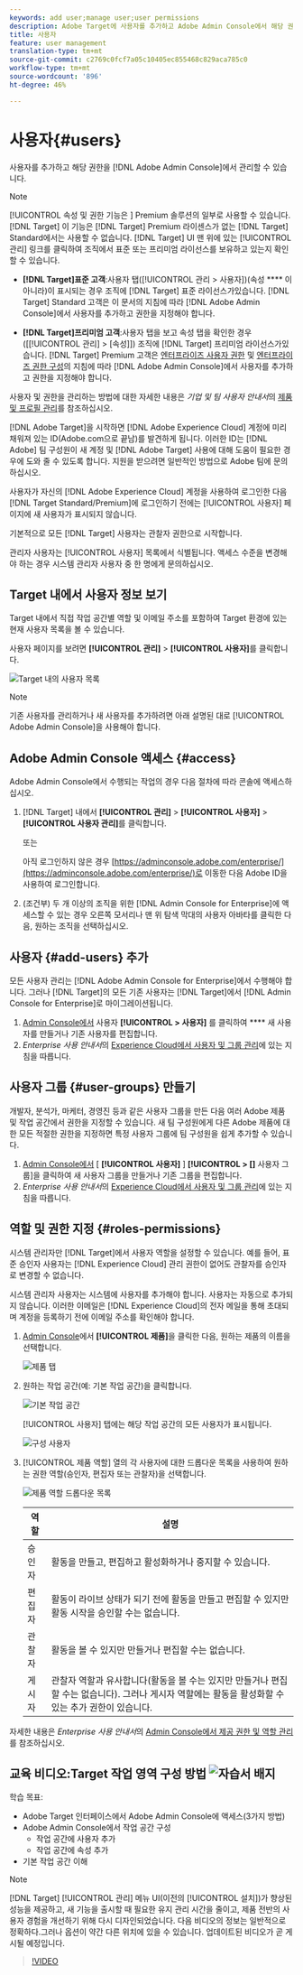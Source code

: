 ```yaml
---
keywords: add user;manage user;user permissions
description: Adobe Target에 사용자를 추가하고 Adobe Admin Console에서 해당 권한을 관리할 수 있습니다.
title: 사용자
feature: user management
translation-type: tm+mt
source-git-commit: c2769c0fcf7a05c10405ec855468c829aca785c0
workflow-type: tm+mt
source-wordcount: '896'
ht-degree: 46%

---
```



# 사용자{#users}

사용자를 추가하고 해당 권한을 [!DNL Adobe Admin Console]에서 관리할 수 있습니다.

>[!NOTE]
>
>[!UICONTROL 속성 및 권한 기능은 ] Premium 솔루션의 일부로 사용할 수 있습니다. [!DNL Target] 이 기능은 [!DNL Target] Premium 라이센스가 없는 [!DNL Target] Standard에서는 사용할 수 없습니다.
>[!DNL Target] UI 맨 위에 있는 [!UICONTROL 관리] 링크를 클릭하여 조직에서 표준 또는 프리미엄 라이선스를 보유하고 있는지 확인할 수 있습니다.
>
>* **[!DNL Target]표준 고객**:사용자   탭([!UICONTROL 관리 > 사용자])(속성 **** 이 아니라)이 표시되는 경우 조직에  [!DNL Target] 표준 라이선스가있습니다. [!DNL Target] Standard 고객은 이 문서의 지침에 따라 [!DNL Adobe Admin Console]에서 사용자를 추가하고 권한을 지정해야 합니다.
   >
   >
* **[!DNL Target]프리미엄 고객**:사용자 탭을   보고 속성   탭을 확인한 경우([[!UICONTROL 관리] > [속성]]) 조직에  [!DNL Target] 프리미엄 라이선스가있습니다. [!DNL Target] Premium 고객은 [엔터프라이즈 사용자 권한](/help/administrating-target/c-user-management/property-channel/property-channel.md) 및 [엔터프라이즈 권한 구성](/help/administrating-target/c-user-management/property-channel/properties-overview.md)의 지침에 따라 [!DNL Adobe Admin Console]에서 사용자를 추가하고 권한을 지정해야 합니다.
>
>
사용자 및 권한을 관리하는 방법에 대한 자세한 내용은 *기업 및 팀 사용자 안내서*&#x200B;의 [제품 및 프로필 관리](https://helpx.adobe.com/enterprise/using/manage-products-and-profiles.html)를 참조하십시오.

[!DNL Adobe Target]을 시작하면 [!DNL Adobe Experience Cloud] 계정에 미리 채워져 있는 ID(Adobe.com으로 끝남)를 발견하게 됩니다. 이러한 ID는 [!DNL Adobe] 팀 구성원이 새 계정 및 [!DNL Adobe Target] 사용에 대해 도움이 필요한 경우에 도와 줄 수 있도록 합니다. 지원을 받으려면 일반적인 방법으로 Adobe 팀에 문의하십시오.

사용자가 자신의 [!DNL Adobe Experience Cloud] 계정을 사용하여 로그인한 다음 [!DNL Target Standard/Premium]에 로그인하기 전에는 [!UICONTROL 사용자] 페이지에 새 사용자가 표시되지 않습니다.

기본적으로 모든 [!DNL Target] 사용자는 관찰자 권한으로 시작합니다.

관리자 사용자는 [!UICONTROL 사용자] 목록에서 식별됩니다. 액세스 수준을 변경해야 하는 경우 시스템 관리자 사용자 중 한 명에게 문의하십시오.

## Target 내에서 사용자 정보 보기

Target 내에서 직접 작업 공간별 역할 및 이메일 주소를 포함하여 Target 환경에 있는 현재 사용자 목록을 볼 수 있습니다.

사용자 페이지를 보려면 **[!UICONTROL 관리]** > **[!UICONTROL 사용자]**&#x200B;를 클릭합니다.

![Target 내의 사용자 목록](/help/administrating-target/c-user-management/c-user-management/assets/user-list-target.png)

>[!NOTE]
>
>기존 사용자를 관리하거나 새 사용자를 추가하려면 아래 설명된 대로 [!UICONTROL Adobe Admin Console]을 사용해야 합니다.

## Adobe Admin Console 액세스 {#access}

Adobe Admin Console에서 수행되는 작업의 경우 다음 절차에 따라 콘솔에 액세스하십시오.

1. [!DNL Target] 내에서 **[!UICONTROL 관리]** > **[!UICONTROL 사용자]** > **[!UICONTROL 사용자 관리]**&#x200B;를 클릭합니다.

   또는

   아직 로그인하지 않은 경우 [https://adminconsole.adobe.com/enterprise/](https://adminconsole.adobe.com/enterprise/)로 이동한 다음 Adobe ID을 사용하여 로그인합니다.

1. (조건부) 두 개 이상의 조직을 위한 [!DNL Admin Console for Enterprise]에 액세스할 수 있는 경우 오른쪽 모서리나 맨 위 탐색 막대의 사용자 아바타를 클릭한 다음, 원하는 조직을 선택하십시오.

## 사용자 {#add-users} 추가

모든 사용자 관리는 [!DNL Adobe Admin Console for Enterprise]에서 수행해야 합니다. 그러나 [!DNL Target]의 모든 기존 사용자는 [!DNL Target]에서 [!DNL Admin Console for Enterprise]로 마이그레이션됩니다.

1. [Admin Console에서](/help/administrating-target/c-user-management/c-user-management/user-management.md#section_79796E0227D048F59BAE0AB02E544EBE) 사용자  **[!UICONTROL > 사용자]** 를 클릭하여  **** 새 사용자를 만들거나 기존 사용자를 편집합니다.
1. *Enterprise 사용 안내서*&#x200B;의 [Experience Cloud에서 사용자 및 그룹 관리](https://helpx.adobe.com/enterprise/help/users.html)에 있는 지침을 따릅니다.

## 사용자 그룹 {#user-groups} 만들기

개발자, 분석가, 마케터, 경영진 등과 같은 사용자 그룹을 만든 다음 여러 Adobe 제품 및 작업 공간에서 권한을 지정할 수 있습니다. 새 팀 구성원에게 다른 Adobe 제품에 대한 모든 적절한 권한을 지정하면 특정 사용자 그룹에 팀 구성원을 쉽게 추가할 수 있습니다.

1. [Admin Console에서](/help/administrating-target/c-user-management/c-user-management/user-management.md#section_79796E0227D048F59BAE0AB02E544EBE) [ **[!UICONTROL 사용자]** ]  **[!UICONTROL > []** 사용자 그룹]을 클릭하여 새 사용자 그룹을 만들거나 기존 그룹을 편집합니다.
1. *Enterprise 사용 안내서*&#x200B;의 [Experience Cloud에서 사용자 및 그룹 관리](https://helpx.adobe.com/enterprise/help/users.html)에 있는 지침을 따릅니다.

## 역할 및 권한 지정 {#roles-permissions}

시스템 관리자만 [!DNL Target]에서 사용자 역할을 설정할 수 있습니다. 예를 들어, 표준 승인자 사용자는 [!DNL Experience Cloud] 관리 권한이 없어도 관찰자를 승인자로 변경할 수 없습니다.

시스템 관리자 사용자는 시스템에 사용자를 추가해야 합니다. 사용자는 자동으로 추가되지 않습니다. 이러한 이메일은 [!DNL Experience Cloud]의 전자 메일을 통해 초대되며 계정을 등록하기 전에 이메일 주소를 확인해야 합니다.

1. [Admin Console](/help/administrating-target/c-user-management/c-user-management/user-management.md#section_79796E0227D048F59BAE0AB02E544EBE)에서 **[!UICONTROL 제품]**&#x200B;을 클릭한 다음, 원하는 제품의 이름을 선택합니다.

   ![제품 탭](/help/administrating-target/c-user-management/c-user-management/assets/workspace-publisher.png)

1. 원하는 작업 공간(예: 기본 작업 공간)을 클릭합니다.

   ![기본 작업 공간](/help/administrating-target/c-user-management/c-user-management/assets/default-workspace-new.png)

   [!UICONTROL 사용자] 탭에는 해당 작업 공간의 모든 사용자가 표시됩니다.

   ![구성 사용자](/help/administrating-target/c-user-management/c-user-management/assets/configuration_users-new-publisher.png)

1. [!UICONTROL 제품 역할] 열의 각 사용자에 대한 드롭다운 목록을 사용하여 원하는 권한 역할(승인자, 편집자 또는 관찰자)을 선택합니다.

   ![제품 역할 드롭다운 목록](/help/administrating-target/c-user-management/c-user-management/assets/product-role-new.png)

   | 역할 | 설명 |
   |--- |--- |
   | 승인자 | 활동을 만들고, 편집하고 활성화하거나 중지할 수 있습니다. |
   | 편집자 | 활동이 라이브 상태가 되기 전에 활동을 만들고 편집할 수 있지만 활동 시작을 승인할 수는 없습니다. |
   | 관찰자 | 활동을 볼 수 있지만 만들거나 편집할 수는 없습니다. |
   | 게시자 | 관찰자 역할과 유사합니다(활동을 볼 수는 있지만 만들거나 편집할 수는 없습니다). 그러나 게시자 역할에는 활동을 활성화할 수 있는 추가 권한이 있습니다. |

자세한 내용은 *Enterprise 사용 안내서*&#x200B;의 [Admin Console에서 제공 권한 및 역할 관리](https://helpx.adobe.com/enterprise/help/manage-permissions-and-roles.html)를 참조하십시오.

## 교육 비디오:Target 작업 영역 구성 방법 ![자습서 배지](/help/assets/tutorial.png)

학습 목표:

* Adobe Target 인터페이스에서 Adobe Admin Console에 액세스(3가지 방법)
* Adobe Admin Console에서 작업 공간 구성
   * 작업 공간에 사용자 추가
   * 작업 공간에 속성 추가
* 기본 작업 공간 이해

>[!NOTE]
>
>[!DNL Target] [!UICONTROL 관리] 메뉴 UI(이전의 [!UICONTROL 설치])가 향상된 성능을 제공하고, 새 기능을 출시할 때 필요한 유지 관리 시간을 줄이고, 제품 전반의 사용자 경험을 개선하기 위해 다시 디자인되었습니다. 다음 비디오의 정보는 일반적으로 정확하다.그러나 옵션이 약간 다른 위치에 있을 수 있습니다. 업데이트된 비디오가 곧 게시될 예정입니다.

>[!VIDEO](https://video.tv.adobe.com/v/19463/)
